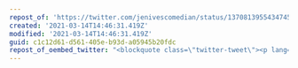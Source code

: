 ```yaml
---
repost_of: 'https://twitter.com/jenivescomedian/status/1370813955434745863?s=12'
created: '2021-03-14T14:46:31.419Z'
modified: '2021-03-14T14:46:31.419Z'
guid: c1c12d61-d561-405e-b93d-a05945b20fdc
repost_of_oembed_twitter: "<blockquote class=\"twitter-tweet\"><p lang=\"en\" dir=\"ltr\">No ones done more to turn people away from atheism than Richard Dawkins &amp; Ricky Gervais</p>&mdash; \U0001F179\U0001F174\U0001F17D \U0001F178\U0001F185\U0001F174\U0001F182 (@jenivescomedian) <a href=\"https://twitter.com/jenivescomedian/status/1370813955434745863?ref_src=twsrc%5Etfw\">March 13, 2021</a></blockquote>\n<script async src=\"https://platform.twitter.com/widgets.js\" charset=\"utf-8\"></script>\n"
---
```

 
